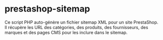 # prestashop-sitemap
Ce script PHP auto-génère un fichier sitemap XML pour un site PrestaShop. Il récupère les URL des catégories, des produits, des fournisseurs, des marques et des pages CMS pour les inclure dans le sitemap.
